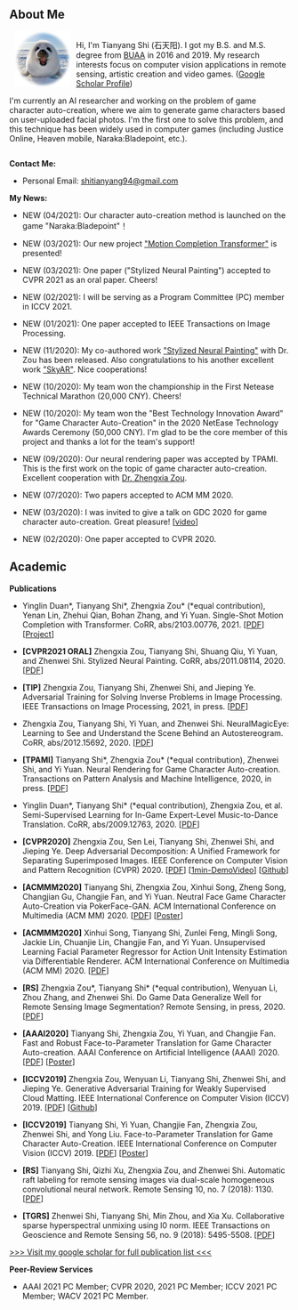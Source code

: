 ## About Me

<div style="float: left; clear: both;" align="left">
<img src="logo.png" width="100" alt="logo" align=left style="margin:0 10px 0 10px"/>
<p>Hi, I'm Tianyang Shi (石天阳). I got my B.S. and M.S. degree from <a href="https://www.buaa.edu.cn">BUAA</a> in 2016 and 2019. My research interests focus on computer vision applications in remote sensing, artistic creation and video games. (<a href="https://scholar.google.com/citations?user=oPej400AAAAJ&hl=en">Google Scholar Profile</a>)</p>
<p>I'm currently an AI researcher and working on the problem of game character auto-creation, where we aim to generate game characters based on user-uploaded facial photos. I'm the first one to solve this problem, and this technique has been widely used in computer games (including Justice Online, Heaven mobile, Naraka:Bladepoint, etc.).</p>
</div>
<br clear="left" />

**Contact Me:**

+ Personal Email: shitianyang94@gmail.com

**My News:**

+ NEW (04/2021): Our character auto-creation method is launched on the game "Naraka:Bladepoint"！

+ NEW (03/2021): Our new project ["Motion Completion Transformer"](https://arxiv.org/abs/2103.00776) is presented!

+ NEW (03/2021): One paper ("Stylized Neural Painting") accepted to CVPR 2021 as an oral paper. Cheers!

+ NEW (02/2021): I will be serving as a Program Committee (PC) member in ICCV 2021.

+ NEW (01/2021): One paper accepted to IEEE Transactions on Image Processing.

+ NEW (11/2020): My co-authored work ["Stylized Neural Painting"](https://jiupinjia.github.io/neuralpainter/) with Dr. Zou has been released. Also congratulations to his another excellent work ["SkyAR"](https://jiupinjia.github.io/skyar/). Nice cooperations!

+ NEW (10/2020): My team won the championship in the First Netease Technical Marathon (20,000 CNY). Cheers!

+ NEW (10/2020): My team won the "Best Technology Innovation Award" for "Game Character Auto-Creation" in the 2020 NetEase Technology Awards Ceremony (50,000 CNY). I'm glad to be the core member of this project and thanks a lot for the team's support!

+ NEW (09/2020): Our neural rendering paper was accepted by TPAMI. This is the first work on the topic of game character auto-creation. Excellent cooperation with [Dr. Zhengxia Zou](http://www-personal.umich.edu/~zzhengxi/#Honors).

+ NEW (07/2020): Two papers accepted to ACM MM 2020.

+ NEW (03/2020): I was invited to give a talk on GDC 2020 for game character auto-creation. Great pleasure! [[video](https://www.youtube.com/watch?v=OhV_DNji_0U)]

+ NEW (02/2020): One paper accepted to CVPR 2020.

## Academic

**Publications**

+ Yinglin Duan\*, Tianyang Shi\*, Zhengxia Zou\* (\*equal contribution), Yenan Lin, Zhehui Qian, Bohan Zhang, and Yi Yuan. Single-Shot Motion Completion with Transformer. CoRR, abs/2103.00776, 2021. [[PDF](https://arxiv.org/abs/2103.00776)][[Project](https://github.com/FuxiCV/SSMCT)]

+ **\[CVPR2021 ORAL\]** Zhengxia Zou, Tianyang Shi, Shuang Qiu, Yi Yuan, and Zhenwei Shi. Stylized Neural Painting. CoRR, abs/2011.08114, 2020. [[PDF](https://arxiv.org/pdf/2011.08114.pdf)]

+ **\[TIP\]** Zhengxia Zou, Tianyang Shi, Zhenwei Shi, and Jieping Ye. Adversarial Training for Solving Inverse Problems in Image Processing. IEEE Transactions on Image Processing, 2021, in press. [[PDF](http://www-personal.umich.edu/~zzhengxi/zzx_PDF/inverseGANs.pdf)]

+ Zhengxia Zou, Tianyang Shi, Yi Yuan, and Zhenwei Shi. NeuralMagicEye: Learning to See and Understand the Scene Behind an Autostereogram. CoRR, abs/2012.15692, 2020. [[PDF](https://arxiv.org/abs/2012.15692)]

+ **\[TPAMI\]** Tianyang Shi\*, Zhengxia Zou\* (\*equal contribution), Zhenwei Shi, and Yi Yuan. Neural Rendering for Game Character Auto-creation. Transactions on Pattern Analysis and Machine Intelligence, 2020, in press. [[PDF](https://ieeexplore.ieee.org/stamp/stamp.jsp?tp=&arnumber=9197693)]

+ Yinglin Duan\*, Tianyang Shi\* (\*equal contribution), Zhengxia Zou, et al. Semi-Supervised Learning for In-Game Expert-Level Music-to-Dance Translation. CoRR, abs/2009.12763, 2020. [[PDF](https://arxiv.org/pdf/2009.12763.pdf)]

+ **\[CVPR2020\]** Zhengxia Zou, Sen Lei, Tianyang Shi, Zhenwei Shi, and Jieping Ye. Deep Adversarial Decomposition: A Unified Framework for Separating Superimposed Images. IEEE Conference on Computer Vision and Pattern Recognition (CVPR) 2020. [[PDF](http://www-personal.umich.edu/~zzhengxi/zzx_PDF/CVPR2020.pdf)] [[1min-DemoVideo](http://www-personal.umich.edu/~zzhengxi/zzx_gallery/5946-1min.mp4)] [[Github](https://github.com/jiupinjia/Deep-adversarial-decomposition)]

+ **\[ACMMM2020\]** Tianyang Shi, Zhengxia Zou, Xinhui Song, Zheng Song, Changjian Gu, Changjie Fan, and Yi Yuan. Neutral Face Game Character Auto-Creation via PokerFace-GAN. ACM International Conference on Multimedia (ACM MM) 2020. [[PDF](https://arxiv.org/pdf/2008.07154.pdf)] [[Poster](pokerfacegan-ACMMM2020.png)]

+ **\[ACMMM2020\]** Xinhui Song, Tianyang Shi, Zunlei Feng, Mingli Song, Jackie Lin, Chuanjie Lin, Changjie Fan, and Yi Yuan. Unsupervised Learning Facial Parameter Regressor for Action Unit Intensity Estimation via Differentiable Renderer. ACM International Conference on Multimedia (ACM MM) 2020. [[PDF](https://arxiv.org/pdf/2008.08862.pdf)]

+ **\[RS\]** Zhengxia Zou\*, Tianyang Shi\* (\*equal contribution), Wenyuan Li, Zhou Zhang, and Zhenwei Shi. Do Game Data Generalize Well for Remote Sensing Image Segmentation? Remote Sensing, in press, 2020. [[PDF](https://www.mdpi.com/2072-4292/12/2/275)]

+ **\[AAAI2020\]** Tianyang Shi, Zhengxia Zou, Yi Yuan, and Changjie Fan. Fast and Robust Face-to-Parameter Translation for Game Character Auto-creation. AAAI Conference on Artificial Intelligence (AAAI) 2020. [[PDF](https://www.aaai.org/Papers/AAAI/2020GB/AAAI-ShiT.147.pdf)] [[Poster](frf2p-AAAI2020.png)]

+ **\[ICCV2019\]** Zhengxia Zou, Wenyuan Li, Tianyang Shi, Zhenwei Shi, and Jieping Ye. Generative Adversarial Training for Weakly Supervised Cloud Matting. IEEE International Conference on Computer Vision (ICCV) 2019. [[PDF](http://openaccess.thecvf.com/content_ICCV_2019/html/Zou_Generative_Adversarial_Training_for_Weakly_Supervised_Cloud_Matting_ICCV_2019_paper.html)] [[Github](https://github.com/jiupinjia/CloudMattingGAN)]

+ **\[ICCV2019\]** Tianyang Shi, Yi Yuan, Changjie Fan, Zhengxia Zou, Zhenwei Shi, and Yong Liu. Face-to-Parameter Translation for Game Character Auto-Creation. IEEE International Conference on Computer Vision (ICCV) 2019. [[PDF](https://arxiv.org/abs/1909.01064)] [[Poster](f2p-ICCV2019.png)]

+ **\[RS\]** Tianyang Shi, Qizhi Xu, Zhengxia Zou, and Zhenwei Shi. Automatic raft labeling for remote sensing images via dual-scale homogeneous convolutional neural network. Remote Sensing 10, no. 7 (2018): 1130. [[PDF](https://www.mdpi.com/2072-4292/10/7/1130)]

+ **\[TGRS\]** Zhenwei Shi, Tianyang Shi, Min Zhou, and Xia Xu. Collaborative sparse hyperspectral unmixing using l0 norm. IEEE Transactions on Geoscience and Remote Sensing 56, no. 9 (2018): 5495-5508. [[PDF](https://ieeexplore.ieee.org/abstract/document/8340224)]

[\>\>\> Visit my google scholar for full publication list \<\<\<](https://scholar.google.com/citations?user=oPej400AAAAJ&hl=en)

**Peer-Review Services**

+ AAAI 2021 PC Member; CVPR 2020, 2021 PC Member; ICCV 2021 PC Member; WACV 2021 PC Member.


